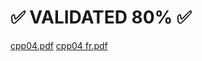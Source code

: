 # ✅ VALIDATED 80% ✅


[cpp04.pdf](https://github.com/mcreus/CCP_Module04/files/12914239/cpp04.pdf)
[cpp04 fr.pdf](https://github.com/mcreus/CCP_Module04/files/12914238/cpp04.fr.pdf)
